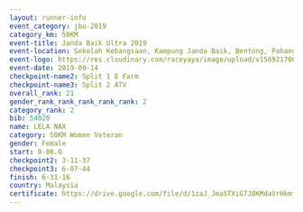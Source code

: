 ```yaml
---
layout: runner-info 
event_category: jbu-2019 
category_km: 50KM 
event-title: Janda Baik Ultra 2019 
event-location: Sekolah Kebangsaan, Kampung Janda Baik, Bentong, Pahang, Malaysia 
event-logo: https://res.cloudinary.com/raceyaya/image/upload/v1569217009/logo/janda-baik_vch1pc.jpg 
event-date: 2019-09-14 
checkpoint-name2: Split 1 E Farm 
checkpoint-name3: Split 2 ATV 
overall_rank: 21
gender_rank_rank_rank_rank_rank: 2
category_rank: 2
bib: 54020
name: LELA NAX
category: 50KM Women Veteran
gender: Female
start: 0-00.0
checkpoint2: 3-11-37
checkpoint3: 6-07-44
finish: 6-31-16
country: Malaysia
certificate: https://drive.google.com/file/d/1zaJ_JmaSTXiG7J8KMdaVrHkmjYqDLTP0/view?usp=sharing
---
```

